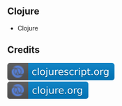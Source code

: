 Clojure
-------

- Clojure

Credits
-------
[![image](
Credits/clojurescript.org.svg?raw=true)](https://clojurescript.org/)  
[![image](
Credits/clojure.org.svg?raw=true)](https://clojure.org/)  

